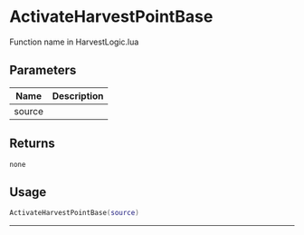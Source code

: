 # ActivateHarvestPointBase

Function name in HarvestLogic.lua

## Parameters

| Name   | Description |
| ------ | ----------- |
| source |             |

## Returns

`none`

## Usage

```lua
ActivateHarvestPointBase(source)
```

---
